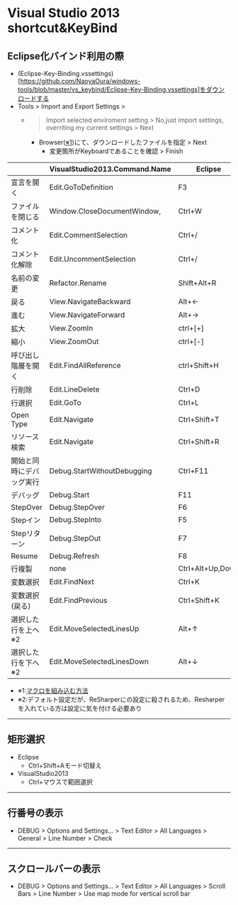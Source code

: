 # Visual Studio 2013 shortcut&KeyBind

## Eclipse化バインド利用の際

* (Eclipse-Key-Binding.vssettings)[https://github.com/NaoyaOura/windows-tools/blob/master/vs_keybind/Eclipse-Key-Binding.vssettings]をダウンロードする
* Tools > Import and Export Settings >
    * > Import selected enviroment setting > No,just import settings, overriting my current settings > Next
        * Browser([※1](https://github.com/NaoyaOura/windows-tools/blob/master/vs_keybind/Eclipse-Key-Binding.vssettings))にて、ダウンロードしたファイルを指定 > Next
            * 変更箇所がKeyboardであることを確認 > Finish

|                          | VisualStudio2013.Command.Name |     Eclipse      |  VisualStudio |
|--------------------------|-------------------------------|------------------|---------------|
| 宣言を開く               | Edit.GoToDefinition           | F3               | F12           |
| ファイルを閉じる         | Window.CloseDocumentWindow,   | Ctrl+W           | Ctrl+F4       |
| コメント化               | Edit.CommentSelection         | Ctrl+/           | Ctrl+K,Ctrl+C |
| コメント化解除           | Edit.UncommentSelection       | Ctrl+/           | Ctrl+K,Ctrl+U |
| 名前の変更               | Refactor.Rename               | Shift+Alt+R      | Ctrl+R,Ctrl+R |
| 戻る                     | View.NavigateBackward         | Alt+←            | Ctrl+-        |
| 進む                     | View.NavigateForward          | Alt+→            | Ctrl+Shift+-  |
| 拡大                     | View.ZoomIn                   | ctrl+[+]         | Ctrl+Shift+>  |
| 縮小                     | View.ZoomOut                  | ctrl+[-]         | Ctrl+Shift+<  |
| 呼び出し階層を開く       | Edit.FindAllReference         | ctrl+Shift+H     | Shift+F12     |
| 行削除                   | Edit.LineDelete               | Ctrl+D           | Ctrl+Shift+L  |
| 行選択                   | Edit.GoTo                     | Ctrl+L           | Ctrl+G        |
| Open Type                | Edit.Navigate                 | Ctrl+Shift+T     | Ctrl+,        |
| リソース検索             | Edit.Navigate                 | Ctrl+Shift+R     | Ctrl+,        |
| 開始と同時にデバッグ実行 | Debug.StartWithoutDebugging   | Ctrl+F11         | Ctrl+F5       |
| デバッグ                 | Debug.Start                   | F11              | F5            |
| StepOver                 | Debug.StepOver                | F6               | F10           |
| Stepイン                 | Debug.StepInto                | F5               | F11           |
| Stepリターン             | Debug.StepOut                 | F7               | Shift+F11     |
| Resume                   | Debug.Refresh                 | F8               | F5            |
| 行複製                   | none                          | Ctrl+Alt+Up,Down | None(※1)      |
| 変数選択                 | Edit.FindNext                 | Ctrl+K           | F3            |
| 変数選択(戻る)           | Edit.FindPrevious             | Ctrl+Shift+K     | Shift+F3      |
| 選択した行を上へ※2           | Edit.MoveSelectedLinesUp             | Alt+↑     | Alt+↑      |
| 選択した行を下へ※2           | Edit.MoveSelectedLinesDown             | Alt+↓     | Alt+↓      |

* ※1:[マクロを組み込む方法](http://stackoverflow.com/questions/2279000/visual-studio-short-cut-key-duplicate-line)
* ※2:デフォルト設定だが、ReSharperにの設定に殺されるため、Resharperを入れている方は設定に気を付ける必要あり

---

## 矩形選択

* Eclipse
    * Ctrl+Shift+Aモード切替え
* VisualStudio2013
    * Ctrl+マウスで範囲選択

---

## 行番号の表示

* DEBUG > Options and Settings... > Text Editor > All Languages > General > Line Number > Check

---

## スクロールバーの表示

* DEBUG > Options and Settings... > Text Editor > All Languages > Scroll Bars > Line Number > Use map mode for vertical scroll bar

